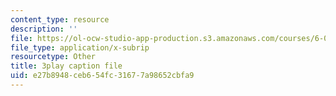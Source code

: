 ```yaml
---
content_type: resource
description: ''
file: https://ol-ocw-studio-app-production.s3.amazonaws.com/courses/6-046j-design-and-analysis-of-algorithms-spring-2015/e27b8948ceb654fc31677a98652cbfa9_WwMz2fJwUCg.srt
file_type: application/x-subrip
resourcetype: Other
title: 3play caption file
uid: e27b8948-ceb6-54fc-3167-7a98652cbfa9
---
```

